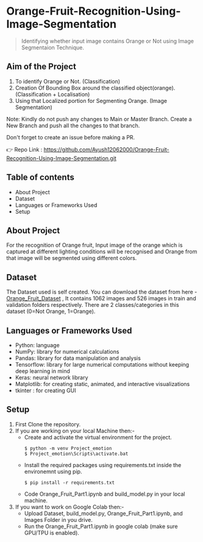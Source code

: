 # Orange-Fruit-Recognition-Using-Image-Segmentation
> Identifying whether input image contains Orange or Not using Image Segmentaion Technique.

## Aim of the Project
1. To identify Orange or Not. (Classification)
2. Creation Of Bounding Box around the classified object(orange). (Classification  +  Localisation)
3. Using that Localized portion for Segmenting Orange. (Image Segmentation)


Note: Kindly do not push any changes to Main or Master Branch. Create a New Branch and push all the changes to that branch.

Don't forget to create an issue before making a PR.

👉 Repo Link : https://github.com/Ayush12062000/Orange-Fruit-Recognition-Using-Image-Segmentation.git

## Table of contents
* About Project
* Dataset
* Languages or Frameworks Used
* Setup

## About Project
For the recognition of Orange fruit, Input image of the orange which is captured at different lighting conditions will be recognised
and Orange from that image will be segmented using different colors.

## Dataset
The Dataset used is self created. You can download the dataset from here - 
[Orange_Fruit_Dataset](https://github.com/Ayush12062000/Orange-Fruit-Recognition-Using-Image-Segmentation/tree/main/Dataset) , It
contains 1062 images and 526 images in train and validation folders respectively. There are 2 classes/categories in this
dataset (0=Not Orange, 1=Orange). 

## Languages or Frameworks Used
* Python: language
* NumPy: library for numerical calculations
* Pandas: library for data manipulation and analysis
* Tensorflow: library for large numerical computations without keeping deep learning in mind
* Keras: neural network library
* Matplotlib: for creating static, animated, and interactive visualizations  
* tkinter : for creating GUI

## Setup

1. First Clone the repository.
2. If you are working on your local Machine then:-
	* Create and activate the virtual environment for the project.
		```	
		$ python -m venv Project_emotion
		$ Project_emotion\Scripts\activate.bat
		```
	* Install the required packages using requirements.txt inside the environemnt using pip.
		```
		$ pip install -r requirements.txt
		```
	* Code Orange_Fruit_Part1.ipynb and build_model.py in your local machine.
3. If you want to work on Google Colab then:-
	* Upload Dataset, build_model.py, Orange_Fruit_Part1.ipynb, and Images Folder in you drive.
	* Run the Orange_Fruit_Part1.ipynb in google colab (make sure GPU/TPU is enabled).

